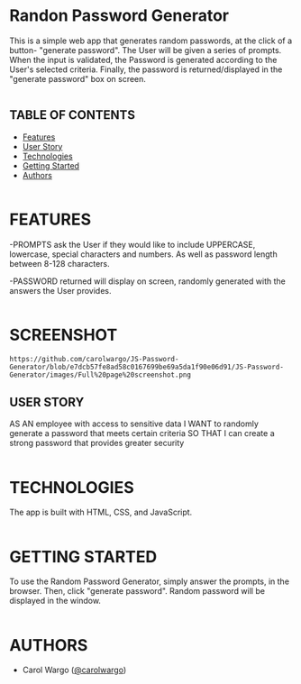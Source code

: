 # Randon Password Generator
This is a simple web app that generates random passwords, at the click of a button- "generate password". The User will be given a series of prompts. When the input is validated, the Password is generated according to the User's selected criteria. Finally, the password is returned/displayed in the "generate password" box on screen. 
```
```
## TABLE OF CONTENTS
- [Features](#features)
- [User Story](#user-story)
- [Technologies](#technologies)
- [Getting Started](#getting-started)
- [Authors](#authors)
```
```
# FEATURES

-PROMPTS ask the User if they would like to include UPPERCASE, lowercase, special characters and numbers. As well as password length between 8-128 characters.

-PASSWORD returned will display on screen, randomly generated with the answers the User provides. 
```
```
# SCREENSHOT
```
https://github.com/carolwargo/JS-Password-Generator/blob/e7dcb57fe8ad58c0167699be69a5da1f90e06d91/JS-Password-Generator/images/Full%20page%20screenshot.png

```
## USER STORY
AS AN employee with access to sensitive data
I WANT to randomly generate a password that meets certain criteria
SO THAT I can create a strong password that provides greater security
```
```
# TECHNOLOGIES
The app is built with HTML, CSS, and JavaScript. 
```
```
# GETTING STARTED
To use the Random Password Generator, simply answer the prompts, in the browser. Then, click "generate password". Random password will be displayed in the window.
```
```
# AUTHORS
- Carol Wargo  ([@carolwargo](https://github.com/carolwargo))







